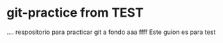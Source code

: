 # git-practice from TEST

....
respositorio para practicar git a fondo
aaa
ffff
Este guion es para test
